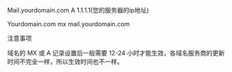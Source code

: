 Mail.yourdomain.com    A      1.1.1.1(您的服务器的ip地址)

Yourdomain.com       mx          mail.yourdomain.com



注意事项

域名的 MX 或 A 记录设置后一般需要 12-24 小时才能生效，各域名服务商的更新时间不完全一样，所以生效时间也不一样。